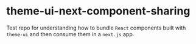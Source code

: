 # theme-ui-next-component-sharing

Test repo for understanding how to bundle `React` components built with `theme-ui` and then consume them in a `next.js` app.